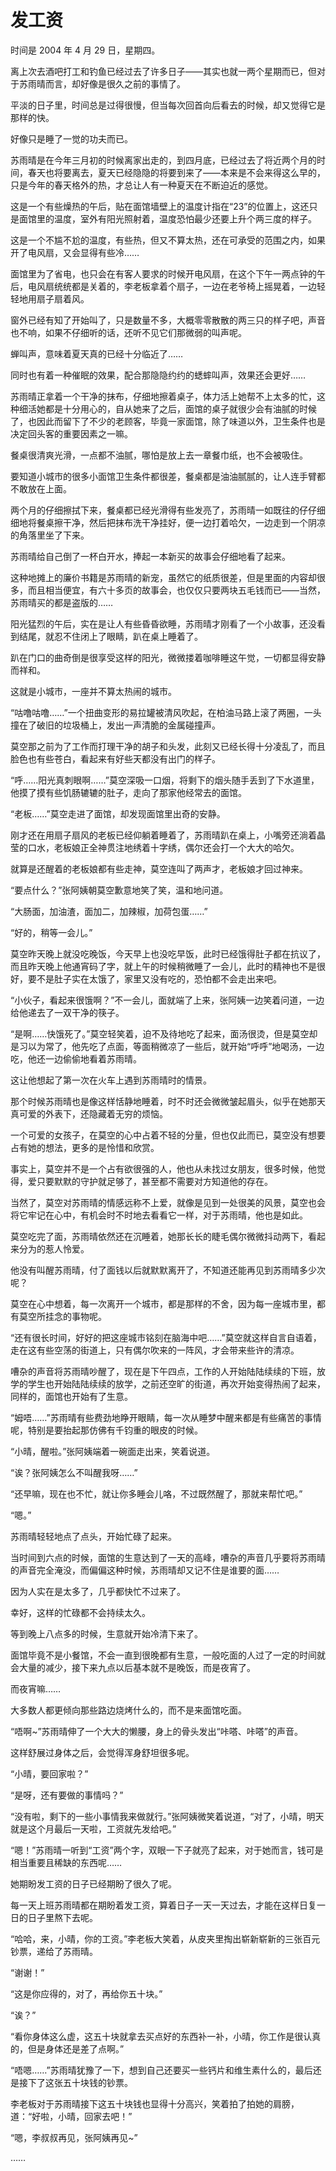 # 发工资

时间是 2004 年 4 月 29 日，星期四。

离上次去酒吧打工和钓鱼已经过去了许多日子——其实也就一两个星期而已，但对于苏雨晴而言，却好像是很久之前的事情了。

平淡的日子里，时间总是过得很慢，但当每次回首向后看去的时候，却又觉得它是那样的快。

好像只是睡了一觉的功夫而已。

苏雨晴是在今年三月初的时候离家出走的，到四月底，已经过去了将近两个月的时间，春天也将要离去，夏天已经隐隐的将要到来了——本来是不会来得这么早的，只是今年的春天格外的热，才总让人有一种夏天在不断迫近的感觉。

这是一个有些燥热的午后，贴在面馆墙壁上的温度计指在“23”的位置上，这还只是面馆里的温度，室外有阳光照射着，温度恐怕最少还要上升个两三度的样子。

这是一个不尴不尬的温度，有些热，但又不算太热，还在可承受的范围之内，如果开了电风扇，又会显得有些冷……

面馆里为了省电，也只会在有客人要求的时候开电风扇，在这个下午一两点钟的午后，电风扇统统都是关着的，李老板拿着个扇子，一边在老爷椅上摇晃着，一边轻轻地用扇子扇着风。

窗外已经有知了开始叫了，只是数量不多，大概零零散散的两三只的样子吧，声音也不响，如果不仔细听的话，还听不见它们那微弱的叫声呢。

蝉叫声，意味着夏天真的已经十分临近了……

同时也有着一种催眠的效果，配合那隐隐约约的蟋蟀叫声，效果还会更好……

苏雨晴正拿着一个干净的抹布，仔细地擦着桌子，体力活上她帮不上太多的忙，这种细活她都是十分用心的，自从她来了之后，面馆的桌子就很少会有油腻的时候了，也因此而留下了不少的老顾客，毕竟一家面馆，除了味道以外，卫生条件也是决定回头客的重要因素之一嘛。

餐桌很清爽光滑，一点都不油腻，哪怕是放上去一章餐巾纸，也不会被吸住。

要知道小城市的很多小面馆卫生条件都很差，餐桌都是油油腻腻的，让人连手臂都不敢放在上面。

两个月的仔细擦拭下来，餐桌都已经光滑得有些发亮了，苏雨晴一如既往的仔仔细细地将餐桌擦干净，然后把抹布洗干净挂好，便一边打着哈欠，一边走到一个阴凉的角落里坐了下来。

苏雨晴给自己倒了一杯白开水，捧起一本新买的故事会仔细地看了起来。

这种地摊上的廉价书籍是苏雨晴的新宠，虽然它的纸质很差，但是里面的内容却很多，而且相当便宜，有六十多页的故事会，也仅仅只要两块五毛钱而已——当然，苏雨晴买的都是盗版的……

阳光猛烈的午后，实在是让人有些昏昏欲睡，苏雨晴才刚看了一个小故事，还没看到结尾，就忍不住闭上了眼睛，趴在桌上睡着了。

趴在门口的曲奇倒是很享受这样的阳光，微微搂着咖啡睡这午觉，一切都显得安静而祥和。

这就是小城市，一座并不算太热闹的城市。

“咕噜咕噜……”一个扭曲变形的易拉罐被清风吹起，在柏油马路上滚了两圈，一头撞在了破旧的垃圾桶上，发出一声清脆的金属碰撞声。

莫空那之前为了工作而打理干净的胡子和头发，此刻又已经长得十分凌乱了，而且脸色也有些苍白，看起来有好些天都没有出门的样子。

“呼……阳光真刺眼啊……”莫空深吸一口烟，将剩下的烟头随手丢到了下水道里，他摸了摸有些饥肠辘辘的肚子，走向了那家他经常去的面馆。

“老板……”莫空走进了面馆，却发现面馆里出奇的安静。

刚才还在用扇子扇风的老板已经仰躺着睡着了，苏雨晴趴在桌上，小嘴旁还淌着晶莹的口水，老板娘正全神贯注地绣着十字绣，偶尔还会打一个大大的哈欠。

就算是还醒着的老板娘都有些走神，莫空连叫了两声才，老板娘才回过神来。

“要点什么？”张阿姨朝莫空歉意地笑了笑，温和地问道。

“大肠面，加油渣，面加二，加辣椒，加荷包蛋……”

“好的，稍等一会儿。”

莫空昨天晚上就没吃晚饭，今天早上也没吃早饭，此时已经饿得肚子都在抗议了，而且昨天晚上他通宵码了字，就上午的时候稍微睡了一会儿，此时的精神也不是很好，要不是肚子实在太饿了，家里又没有吃的，恐怕都不会走出来吧。

“小伙子，看起来很饿啊？”不一会儿，面就端了上来，张阿姨一边笑着问道，一边给他递去了一双干净的筷子。

“是啊……快饿死了。”莫空轻笑着，迫不及待地吃了起来，面汤很烫，但是莫空却是习以为常了，他先吃了点面，等面稍微凉了一些后，就开始“呼呼”地喝汤，一边吃，他还一边偷偷地看着苏雨晴。

这让他想起了第一次在火车上遇到苏雨晴时的情景。

那个时候苏雨晴也是像这样恬静地睡着，时不时还会微微皱起眉头，似乎在她那天真可爱的外表下，还隐藏着无穷的烦恼。

一个可爱的女孩子，在莫空的心中占着不轻的分量，但也仅此而已，莫空没有想要占有她的想法，更多的是怜惜和欣赏。

事实上，莫空并不是一个占有欲很强的人，他也从未找过女朋友，很多时候，他觉得，爱只要默默的守护就足够了，甚至都不需要对方知道他的存在。

当然了，莫空对苏雨晴的情感远称不上爱，就像是见到一处很美的风景，莫空也会将它牢记在心中，有机会时不时地去看看它一样，对于苏雨晴，他也是如此。

莫空吃完了面，苏雨晴依然还在沉睡着，她那长长的睫毛偶尔微微抖动两下，看起来分为的惹人怜爱。

他没有叫醒苏雨晴，付了面钱以后就默默离开了，不知道还能再见到苏雨晴多少次呢？

莫空在心中想着，每一次离开一个城市，都是那样的不舍，因为每一座城市里，都有莫空所挂念的事物呢。

“还有很长时间，好好的把这座城市铭刻在脑海中吧……”莫空就这样自言自语着，走在这有些空荡的街道上，只有偶尔吹来的一阵风，才会带来些许的清凉。

嘈杂的声音将苏雨晴吵醒了，现在是下午四点，工作的人开始陆陆续续的下班，放学的学生也开始陆陆续续的放学，之前还空旷的街道，再次开始变得热闹了起来，同样的，面馆也开始有了生意。

“姆唔……”苏雨晴有些费劲地睁开眼睛，每一次从睡梦中醒来都是有些痛苦的事情呢，特别是要抬起那仿佛有千钧重的眼皮的时候。

“小晴，醒啦。”张阿姨端着一碗面走出来，笑着说道。

“诶？张阿姨怎么不叫醒我呀……”

“还早嘛，现在也不忙，就让你多睡会儿咯，不过既然醒了，那就来帮忙吧。”

“嗯。”

苏雨晴轻轻地点了点头，开始忙碌了起来。

当时间到六点的时候，面馆的生意达到了一天的高峰，嘈杂的声音几乎要将苏雨晴的声音完全淹没，而偏偏这种时候，苏雨晴却又记不住是谁要的面……

因为人实在是太多了，几乎都快忙不过来了。

幸好，这样的忙碌都不会持续太久。

等到晚上八点多的时候，生意就开始冷清下来了。

面馆毕竟不是小餐馆，不会一直到很晚都有生意，一般吃面的人过了一定的时间就会大量的减少，接下来九点以后基本就不是晚饭，而是夜宵了。

而夜宵嘛……

大多数人都更倾向那些路边烧烤什么的，而不是来面馆吃面。

“唔啊~”苏雨晴伸了一个大大的懒腰，身上的骨头发出“咔嗒、咔嗒”的声音。

这样舒展过身体之后，会觉得浑身舒坦很多呢。

“小晴，要回家啦？”

“是呀，还有要做的事情吗？”

“没有啦，剩下的一些小事情我来做就行。”张阿姨微笑着说道，“对了，小晴，明天就是这个月最后一天啦，工资就先发给吧。”

“嗯！”苏雨晴一听到“工资”两个字，双眼一下子就亮了起来，对于她而言，钱可是相当重要且稀缺的东西呢……

她期盼发工资的日子已经期盼了很久了呢。

每一天上班苏雨晴都在期盼着发工资，算着日子一天一天过去，才能在这样日复一日的日子里熬下去呢。

“哈哈，来，小晴，你的工资。”李老板大笑着，从皮夹里掏出崭新崭新的三张百元钞票，递给了苏雨晴。

“谢谢！”

“这是你应得的，对了，再给你五十块。”

“诶？”

“看你身体这么虚，这五十块就拿去买点好的东西补一补，小晴，你工作是很认真的，但是身体还是差了点啊。”

“唔嗯……”苏雨晴犹豫了一下，想到自己还要买一些钙片和维生素什么的，最后还是接下了这张五十块钱的钞票。

李老板对于苏雨晴接下这五十块钱也显得十分高兴，笑着拍了拍她的肩膀，道：“好啦，小晴，回家去吧！”

“嗯，李叔叔再见，张阿姨再见~”

……

